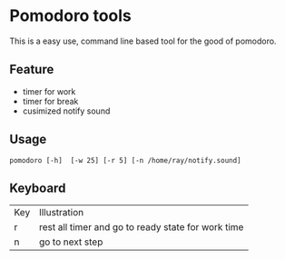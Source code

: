 # Pomodoro tools  
This is a easy use, command line based tool for the good of pomodoro.  
  
## Feature  
* timer for work  
* timer for break
* cusimized notify sound
  
## Usage  
  
    pomodoro [-h]  [-w 25] [-r 5] [-n /home/ray/notify.sound] 
      
  
## Keyboard  
<table>  
  <tr>  
    <td>Key</td>
    <td>Illustration</td>
  </tr>  
  
  <tr>  
    <td>r</td>
    <td>rest all timer and go to ready state for work time</td>
  </tr>  

  <tr>  
    <td>n</td>
    <td>go to next step</td>
  </tr>  
</table>
